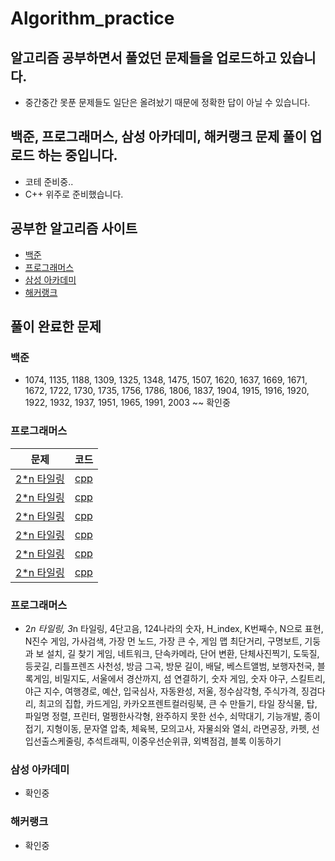 # Algorithm_practice

## 알고리즘 공부하면서 풀었던 문제들을 업로드하고 있습니다.

 - 중간중간 못푼 문제들도 일단은 올려놨기 때문에 정확한 답이 아닐 수 있습니다. 

## 백준, 프로그래머스, 삼성 아카데미, 해커랭크 문제 풀이 업로드 하는 중입니다. 
 - 코테 준비중..
 - C++ 위주로 준비했습니다. 
 

## 공부한 알고리즘 사이트 
  - [백준](https://www.acmicpc.net)  
  - [프로그래머스](https://programmers.co.kr/learn/challenges)  
  - [삼성 아카데미](https://swexpertacademy.com/main/main.do)  
  - [해커랭크](https://www.hackerrank.com/)  

## 풀이 완료한 문제 
### 백준
 - 1074, 1135, 1188, 1309, 1325, 1348, 1475, 1507, 1620, 1637, 1669, 1671, 1672, 1722, 1730, 1735, 1756, 1786, 1806, 1837, 1904, 1915, 1916, 1920, 1922, 1932, 1937, 1951, 1965, 1991, 2003 ~~ 확인중
 
### 프로그래머스 
| 문제 | 코드 |
| ------------- |:-------------:|
| [2*n 타일링](https://programmers.co.kr/learn/courses/30/lessons/12900) | [cpp](프로그래머스/2n타일링.cpp)|
| [2*n 타일링](https://programmers.co.kr/learn/courses/30/lessons/12900) | [cpp](프로그래머스/2n타일링.cpp)|
| [2*n 타일링](https://programmers.co.kr/learn/courses/30/lessons/12900) | [cpp](프로그래머스/2n타일링.cpp)|
| [2*n 타일링](https://programmers.co.kr/learn/courses/30/lessons/12900) | [cpp](프로그래머스/2n타일링.cpp)|
| [2*n 타일링](https://programmers.co.kr/learn/courses/30/lessons/12900) | [cpp](프로그래머스/2n타일링.cpp)|
| [2*n 타일링](https://programmers.co.kr/learn/courses/30/lessons/12900) | [cpp](프로그래머스/2n타일링.cpp)|


### 프로그래머스
  - 2*n 타일링, 3*n 타일링, 4단고음, 124나라의 숫자, H_index, K번째수, N으로 표현, N진수 게임, 가사검색, 가장 먼 노드, 가장 큰 수, 게임 맵 최단거리, 구명보트, 기둥과 보 설치, 길 찾기 게임, 네트워크, 단속카메라, 단어 변환, 단체사진찍기, 도둑질, 등굣길, 리틀프렌즈 사천성, 방금 그곡, 방문 길이, 배달, 베스트앨범, 보행자천국, 블록게임, 비밀지도, 서울에서 경산까지, 섬 연결하기, 숫자 게임, 숫자 야구, 스킬트리, 야근 지수, 여행경로, 예산, 입국심사, 자동완성, 저울, 정수삼각형, 주식가격, 징검다리, 최고의 집합, 카드게임, 카카오프렌트컬러링북, 큰 수 만들기, 타일 장식물, 탑, 파일명 정렬, 프린터, 멀쩡한사각형, 완주하지 못한 선수, 쇠막대기, 기능개발, 종이접기, 지형이동, 문자열 압축, 체육복, 모의고사, 자물쇠와 열쇠, 라면공장, 카펫, 선입선출스케줄링, 추석트래픽, 이중우선순위큐, 외벽점검, 블록 이동하기
### 삼성 아카데미
  - 확인중
### 해커랭크
  - 확인중
